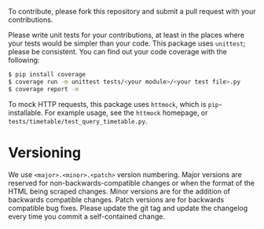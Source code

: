 To contribute, please fork this repository and submit a pull request with your contributions.

Please write unit tests for your contributions,
at least in the places where your tests would be simpler than your code.
This package uses `unittest`; please be consistent.
You can find out your code coverage with the following:
```bash
$ pip install coverage
$ coverage run -m unittest tests/<your module>/<your test file>.py
$ coverage report -m
```
To mock HTTP requests, this package uses `httmock`,
which is `pip`-installable.
For example usage, see the `httmock` homepage,
or `tests/timetable/test_query_timetable.py`.

# Versioning

We use `<major>.<minor>.<patch>` version numbering.
Major versions are reserved for non-backwards-compatible changes
or when the format of the HTML being scraped changes.
Minor versions are for the addition of backwards compatible changes.
Patch versions are for backwards compatible bug fixes.
Please update the git tag and update the changelog every time you commit a self-contained change.